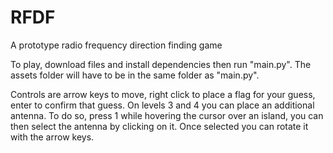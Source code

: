 # RFDF
A prototype radio frequency direction finding game

To play, download files and install dependencies then run "main.py". The assets folder will have to be in the same folder as "main.py".

Controls are arrow keys to move, right click to place a flag for your guess, enter to confirm that guess. On levels 3 and 4 you can place
an additional antenna. To do so, press 1 while hovering the cursor over an island, you can then select the antenna by clicking on it. Once
selected you can rotate it with the arrow keys.

